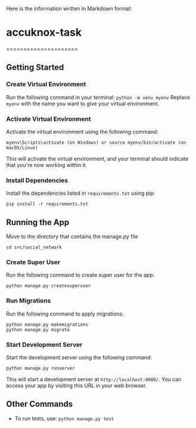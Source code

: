 Here is the information written in Markdown format:

# accuknox-task
=====================

Getting Started
---------------

### Create Virtual Environment
Run the following command in your terminal:
```python -m venv myenv```
Replace `myenv` with the name you want to give your virtual environment.

### Activate Virtual Environment
Activate the virtual environment using the following command:
```
myenv\Scripts\activate (on Windows) or source myenv/bin/activate (on macOS/Linux)
```
This will activate the virtual environment, and your terminal should indicate that you're now working within it.

### Install Dependencies
Install the dependencies listed in `requirements.txt` using pip:
```
pip install -r requirements.txt
```

Running the App
---------------

Move to the directory that contains the manage.py file
```
cd src/social_network
```

### Create Super User
Run the following command to create super user for the app:
```
python manage.py createsuperuser
```

### Run Migrations
Run the following command to apply migrations:
```
python manage.py makemigrations
python manage.py migrate
```
### Start Development Server
Start the development server using the following command:
```
python manage.py runserver
```
This will start a development server at `http://localhost:8000/`. You can access your app by visiting this URL in your web browser.

Other Commands
---------------

* To run tests, use: `python manage.py test`
